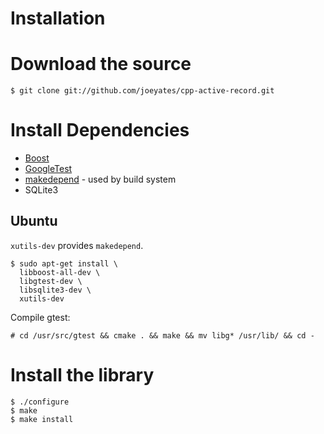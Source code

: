 # Installation

# Download the source

```
$ git clone git://github.com/joeyates/cpp-active-record.git
```

# Install Dependencies

* [Boost](https://www.boost.org/)
* [GoogleTest](https://github.com/google/googletest)
* [makedepend](https://en.wikipedia.org/wiki/Makedepend) - used by build system
* SQLite3

## Ubuntu

`xutils-dev` provides `makedepend`.

```shell
$ sudo apt-get install \
  libboost-all-dev \
  libgtest-dev \
  libsqlite3-dev \
  xutils-dev
```

Compile gtest:

```shell
# cd /usr/src/gtest && cmake . && make && mv libg* /usr/lib/ && cd -
```

# Install the library

```shell
$ ./configure
$ make
$ make install
```
